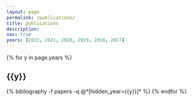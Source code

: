 ```yaml
---
layout: page
permalink: /publications/
title: publications
description: 
nav: true
years: [2022, 2021, 2020, 2019, 2018, 2017]
---
```


<div class="publications">

{% for y in page.years %}
  <h2 class="year">{{y}}</h2>
  {% bibliography -f papers -q @*[hidden_year={{y}}]* %}
{% endfor %}

</div>